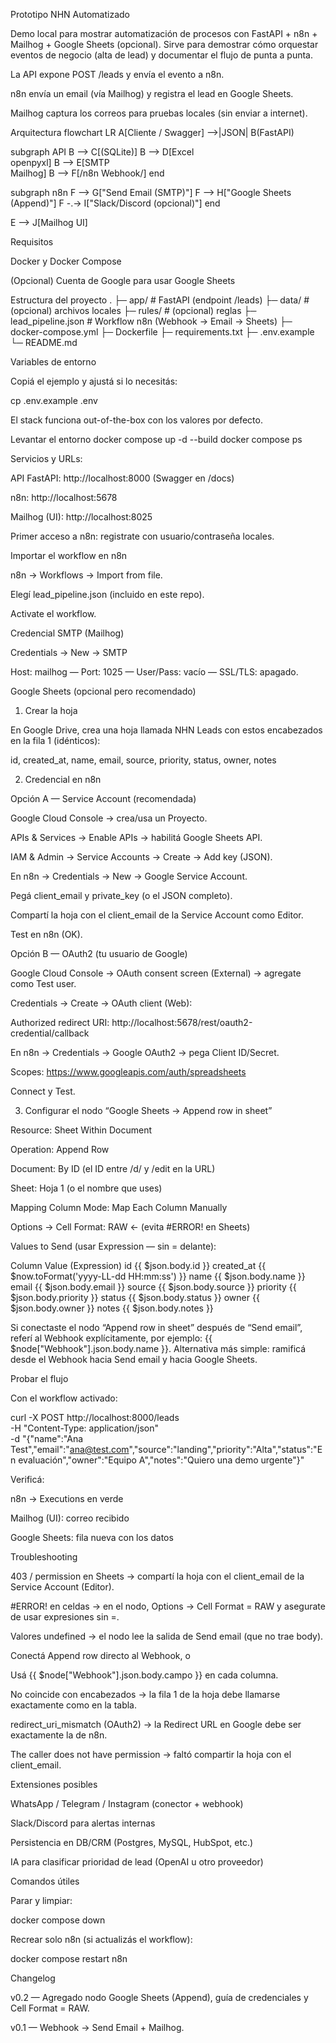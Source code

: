 Prototipo NHN Automatizado

Demo local para mostrar automatización de procesos con FastAPI + n8n + Mailhog + Google Sheets (opcional).
Sirve para demostrar cómo orquestar eventos de negocio (alta de lead) y documentar el flujo de punta a punta.

La API expone POST /leads y envía el evento a n8n.

n8n envía un email (vía Mailhog) y registra el lead en Google Sheets.

Mailhog captura los correos para pruebas locales (sin enviar a internet).

Arquitectura
flowchart LR
  A[Cliente / Swagger] -->|JSON| B(FastAPI)

  subgraph API
    B --> C[(SQLite)]
    B --> D[Excel<br/>openpyxl]
    B --> E[SMTP<br/>Mailhog]
    B --> F[/n8n Webhook/]
  end

  subgraph n8n
    F --> G["Send Email (SMTP)"]
    F --> H["Google Sheets (Append)"]
    F -.-> I["Slack/Discord (opcional)"]
  end

  E --> J[Mailhog UI]

Requisitos

Docker y Docker Compose

(Opcional) Cuenta de Google para usar Google Sheets

Estructura del proyecto
.
├─ app/                     # FastAPI (endpoint /leads)
├─ data/                    # (opcional) archivos locales
├─ rules/                   # (opcional) reglas
├─ lead_pipeline.json       # Workflow n8n (Webhook → Email → Sheets)
├─ docker-compose.yml
├─ Dockerfile
├─ requirements.txt
├─ .env.example
└─ README.md

Variables de entorno

Copiá el ejemplo y ajustá si lo necesitás:

cp .env.example .env


El stack funciona out-of-the-box con los valores por defecto.

Levantar el entorno
docker compose up -d --build
docker compose ps


Servicios y URLs:

API FastAPI: http://localhost:8000
 (Swagger en /docs)

n8n: http://localhost:5678

Mailhog (UI): http://localhost:8025

Primer acceso a n8n: registrate con usuario/contraseña locales.

Importar el workflow en n8n

n8n → Workflows → Import from file.

Elegí lead_pipeline.json (incluido en este repo).

Activate el workflow.

Credencial SMTP (Mailhog)

Credentials → New → SMTP

Host: mailhog — Port: 1025 — User/Pass: vacío — SSL/TLS: apagado.

Google Sheets (opcional pero recomendado)
1) Crear la hoja

En Google Drive, crea una hoja llamada NHN Leads con estos encabezados en la fila 1 (idénticos):

id, created_at, name, email, source, priority, status, owner, notes

2) Credencial en n8n

Opción A — Service Account (recomendada)

Google Cloud Console → crea/usa un Proyecto.

APIs & Services → Enable APIs → habilitá Google Sheets API.

IAM & Admin → Service Accounts → Create → Add key (JSON).

En n8n → Credentials → New → Google Service Account.

Pegá client_email y private_key (o el JSON completo).

Compartí la hoja con el client_email de la Service Account como Editor.

Test en n8n (OK).

Opción B — OAuth2 (tu usuario de Google)

Google Cloud Console → OAuth consent screen (External) → agregate como Test user.

Credentials → Create → OAuth client (Web):

Authorized redirect URI:
http://localhost:5678/rest/oauth2-credential/callback

En n8n → Credentials → Google OAuth2 → pega Client ID/Secret.

Scopes: https://www.googleapis.com/auth/spreadsheets

Connect y Test.

3) Configurar el nodo “Google Sheets → Append row in sheet”

Resource: Sheet Within Document

Operation: Append Row

Document: By ID (el ID entre /d/ y /edit en la URL)

Sheet: Hoja 1 (o el nombre que uses)

Mapping Column Mode: Map Each Column Manually

Options → Cell Format: RAW ← (evita #ERROR! en Sheets)

Values to Send (usar Expression — sin = delante):

Column	Value (Expression)
id	{{ $json.body.id }}
created_at	{{ $now.toFormat('yyyy-LL-dd HH:mm:ss') }}
name	{{ $json.body.name }}
email	{{ $json.body.email }}
source	{{ $json.body.source }}
priority	{{ $json.body.priority }}
status	{{ $json.body.status }}
owner	{{ $json.body.owner }}
notes	{{ $json.body.notes }}

Si conectaste el nodo “Append row in sheet” después de “Send email”, referí al Webhook explícitamente, por ejemplo:
{{ $node["Webhook"].json.body.name }}.
Alternativa más simple: ramificá desde el Webhook hacia Send email y hacia Google Sheets.

Probar el flujo

Con el workflow activado:

curl -X POST http://localhost:8000/leads \
  -H "Content-Type: application/json" \
  -d "{\"name\":\"Ana Test\",\"email\":\"ana@test.com\",\"source\":\"landing\",\"priority\":\"Alta\",\"status\":\"En evaluación\",\"owner\":\"Equipo A\",\"notes\":\"Quiero una demo urgente\"}"


Verificá:

n8n → Executions en verde

Mailhog (UI): correo recibido

Google Sheets: fila nueva con los datos

Troubleshooting

403 / permission en Sheets → compartí la hoja con el client_email de la Service Account (Editor).

#ERROR! en celdas → en el nodo, Options → Cell Format = RAW y asegurate de usar expresiones sin =.

Valores undefined → el nodo lee la salida de Send email (que no trae body).

Conectá Append row directo al Webhook, o

Usá {{ $node["Webhook"].json.body.campo }} en cada columna.

No coincide con encabezados → la fila 1 de la hoja debe llamarse exactamente como en la tabla.

redirect_uri_mismatch (OAuth2) → la Redirect URL en Google debe ser exactamente la de n8n.

The caller does not have permission → faltó compartir la hoja con el client_email.

Extensiones posibles

WhatsApp / Telegram / Instagram (conector + webhook)

Slack/Discord para alertas internas

Persistencia en DB/CRM (Postgres, MySQL, HubSpot, etc.)

IA para clasificar prioridad de lead (OpenAI u otro proveedor)

Comandos útiles

Parar y limpiar:

docker compose down


Recrear solo n8n (si actualizás el workflow):

docker compose restart n8n

Changelog

v0.2 — Agregado nodo Google Sheets (Append), guía de credenciales y Cell Format = RAW.

v0.1 — Webhook → Send Email + Mailhog.
